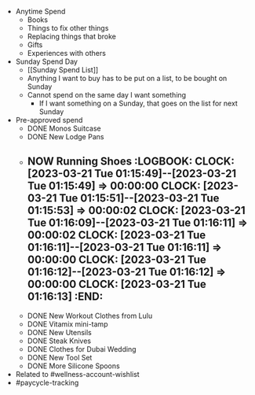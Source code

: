 - Anytime Spend
	- Books
	- Things to fix other things
	- Replacing things that broke
	- Gifts
	- Experiences with others
- Sunday Spend Day
	- [[Sunday Spend List]]
	- Anything I want to buy has to be put on a list, to be bought on Sunday
	- Cannot spend on the same day I want something
		- If I want something on a Sunday, that goes on the list for next Sunday
- Pre-approved spend
	- DONE Monos Suitcase
	- DONE New Lodge Pans
	- NOW Running Shoes
	  :LOGBOOK:
	  CLOCK: [2023-03-21 Tue 01:15:49]--[2023-03-21 Tue 01:15:49] =>  00:00:00
	  CLOCK: [2023-03-21 Tue 01:15:51]--[2023-03-21 Tue 01:15:53] =>  00:00:02
	  CLOCK: [2023-03-21 Tue 01:16:09]--[2023-03-21 Tue 01:16:11] =>  00:00:02
	  CLOCK: [2023-03-21 Tue 01:16:11]--[2023-03-21 Tue 01:16:11] =>  00:00:00
	  CLOCK: [2023-03-21 Tue 01:16:12]--[2023-03-21 Tue 01:16:12] =>  00:00:00
	  CLOCK: [2023-03-21 Tue 01:16:13]
	  :END:
		-
	- DONE New Workout Clothes from Lulu
	- DONE Vitamix mini-tamp
	- DONE New Utensils
	- DONE Steak Knives
	- DONE Clothes for Dubai Wedding
	- DONE New Tool Set
	- DONE More Silicone Spoons
- Related to #wellness-account-wishlist
- #paycycle-tracking
